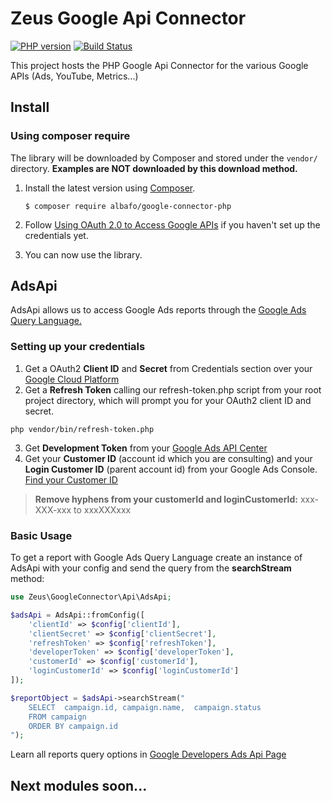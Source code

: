 
# Zeus Google Api Connector

[![PHP version](https://badge.fury.io/ph/albafo%2Fgoogle-connector-php.svg)](https://badge.fury.io/ph/albafo%2Fgoogle-connector-php) [![Build Status](https://travis-ci.org/albafo/google-connector-php.svg?branch=master)](https://travis-ci.org/albafo/google-connector-php)

This project hosts the PHP Google Api Connector for the various Google APIs (Ads, YouTube, Metrics...)

## Install

### Using composer require

The library will be downloaded by Composer and stored under the  `vendor/`  directory.  **Examples are NOT downloaded by this download method.**

1.  Install the latest version using  [Composer](https://getcomposer.org/).
    
    ```
    $ composer require albafo/google-connector-php
    ```
    
2.  Follow  [Using OAuth 2.0 to Access Google APIs](https://developers.google.com/identity/protocols/oauth2)  if you haven't set up the credentials yet.
    
3.  You can now use the library.

## AdsApi

AdsApi allows us to access Google Ads reports through the [Google Ads Query Language.](https://developers.google.com/google-ads/api/docs/query/overview) 

### Setting up your credentials

1. Get a OAuth2 **Client ID** and **Secret** from Credentials section over your [Google Cloud Platform](https://console.cloud.google.com/apis/credentials)
2. Get a **Refresh Token** calling our refresh-token.php script from your root project directory, which will prompt you for your OAuth2 client ID and secret.
```console    
php vendor/bin/refresh-token.php
```
3. Get **Development Token** from your [Google Ads API Center](https://ads.google.com/aw/apicenter)
4. Get your **Customer ID** (account id which you are consulting) and your **Login Customer ID** (parent account id) from your Google Ads Console. [Find your Customer ID](https://support.google.com/google-ads/answer/1704344?hl=en)
> **Remove hyphens from your customerId and loginCustomerId:** xxx-XXX-xxx  to xxxXXXxxx

### Basic Usage

To get a report with Google Ads Query Language create an instance of AdsApi with your config and send the query from the **searchStream** method:

```php    
use Zeus\GoogleConnector\Api\AdsApi;

$adsApi = AdsApi::fromConfig([  
    'clientId' => $config['clientId'],  
    'clientSecret' => $config['clientSecret'],  
    'refreshToken' => $config['refreshToken'],  
    'developerToken' => $config['developerToken'],  
    'customerId' => $config['customerId'],  
    'loginCustomerId' => $config['loginCustomerId']  
]);

$reportObject = $adsApi->searchStream("
    SELECT  campaign.id, campaign.name,  campaign.status
    FROM campaign 
    ORDER BY campaign.id
");
```

Learn all reports query options in [Google Developers Ads Api Page](https://developers.google.com/google-ads/api/docs/reporting/example) 

## Next modules soon...
